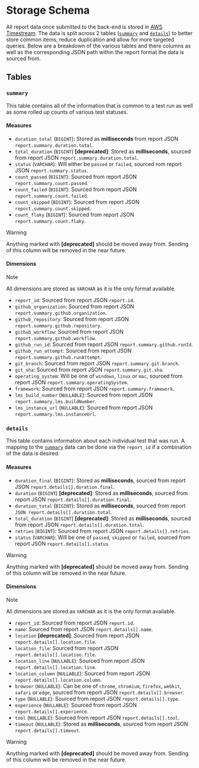# Storage Schema

All report data once submitted to the back-end is stored in [AWS Timestream].
The data is split across 2 tables ([`summary`](#summary) and
[`details`](#details)) to better store common items, reduce duplication and
allow for more targeted queries. Below are a breakdown of the various tables and
there columns as well as the corresponding JSON path within the report format
the data is sourced from.

## Tables

### `summary`

This table contains all of the information that is common to a test run as well
as some rolled up counts of various test statuses.

#### Measures

* `duration_total` (`BIGINT`): Stored as **milliseconds** from report JSON
  `report.summary.duration.total`.
* `total_duration` (`BIGINT`) **[deprecated]**: Stored as **milliseconds**,
  sourced from report JSON `report.summary.duration.total`.
* `status` (`VARCHAR`): Will either be `passed` or `failed`, sourced rom report
  JSON `report.summary.status`.
* `count_passed` (`BIGINT`): Sourced from report JSON
  `report.summary.count.passed`.
* `count_failed` (`BIGINT`): Sourced from report JSON
  `report.summary.count.failed`.
* `count_skipped` (`BIGINT`): Sourced from report JSON
  `report.summary.count.skipped`.
* `count_flaky` (`BIGINT`): Sourced from report JSON
  `report.summary.count.flaky`.

> [!WARNING]
  Anything marked with **[deprecated]** should be moved away from. Sending of
  this column will be removed in the near future.

#### Dimensions

> [!NOTE]
  All dimensions are stored as `VARCHAR` as it is the only format available.

* `report_id`: Sourced from report JSON `report.id`.
* `github_organization`: Sourced from report JSON
  `report.summary.github.organization`.
* `github_repository`: Sourced from report JSON
  `report.summary.github.repository`.
* `github_workflow`: Sourced from report JSON `report.summary.github.workflow`.
* `github_run_id`: Sourced from report JSON `report.summary.github.runId`.
* `github_run_attempt`: Sourced from report JSON
  `report.summary.github.runAttempt`.
* `git_branch`: Sourced from report JSON `report.summary.git.branch`.
* `git_sha`: Sourced from report JSON `report.summary.git.sha`.
* `operating_system`: Will be one of `windows`, `linux` or `mac`, sourced from
  report JSON `report.summary.operatingSystem`.
* `framework`: Sourced from report JSON `report.summary.framework`.
* `lms_build_number` (`NULLABLE`): Sourced from report JSON
  `report.summary.lms.buildNumber`.
* `lms_instance_url` (`NULLABLE`): Sourced from report JSON
  `report.summary.lms.instanceUrl`.

### `details`

This table contains information about each individual test that was run. A
mapping to the [`summary`](#summary) data can be done via the `report_id` if a
combination of the data is desired.

#### Measures

* `duration_final` (`BIGINT`): Stored as **milliseconds**, sourced from report
  JSON `report.details[].duration.final`.
* `duration` (`BIGINT`) **[deprecated]**: Stored as **milliseconds**, sourced
  from report JSON `report.details[].duration.final`.
* `duration_total` (`BIGINT`): Stored as **milliseconds**, sourced from report
  `JSON report.details[].duration.total`.
* `total_duration` (`BIGINT`) **[deprecated]**: Stored as **milliseconds**,
  sourced from report JSON `report.details[].duration.total`.
* `retries` (`BIGINT`): Sourced from report JSON `report.details[].retries`.
* `status` (`VARCHAR`): Will be one of `passed`, `skipped` or `failed`, sourced
  from report JSON `report.details[].status`.

> [!WARNING]
  Anything marked with **[deprecated]** should be moved away from. Sending of
  this column will be removed in the near future.

#### Dimensions

> [!NOTE]
  All dimensions are stored as `VARCHAR` as it is the only format available.

* `report_id`: Sourced from report JSON `report.id`.
* `name`: Sourced from report JSON `report.details[].name`.
* `location` **[deprecated]**: Sourced from report JSON
  `report.details[].location.file`.
* `location_file`: Sourced from report JSON `report.details[].location.file`.
* `location_line` (`NULLABLE`): Sourced from report JSON
  `report.details[].location.line`.
* `location_column` (`NULLABLE`): Sourced from report JSON
  `report.details[].location.column`.
* `browser` (`NULLABLE`): Can be one of `chrome`, `chromium`, `firefox`,
  `webkit`, `safari` or `edge`, sourced from report JSON
  `report.details[].browser`.
* `type` (`NULLABLE`): Sourced from report JSON `report.details[].type`.
* `experience` (`NULLABLE`): Sourced from report JSON
  `report.details[].experience`.
* `tool` (`NULLABLE`): Sourced from report JSON `report.details[].tool`.
* `timeout` (`NULLABLE`): Stored as **milliseconds**, sourced from report JSON
  `report.details[].timeout`.

> [!WARNING]
  Anything marked with **[deprecated]** should be moved away from. Sending of
  this column will be removed in the near future.

<!-- links -->
[AWS Timestream]: https://aws.amazon.com/timestream
